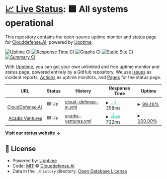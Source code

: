 # [📈 Live Status](https://Clouddefense.AI.github.io/upptime): <!--live status--> **🟩 All systems operational**

This repository contains the open-source uptime monitor and status page for [Clouddefense.AI](https://Clouddefense.AI.github.io/upptime), powered by [Upptime](https://github.com/upptime/upptime).

[![Uptime CI](https://github.com/Clouddefense.AI/upptime/workflows/Uptime%20CI/badge.svg)](https://github.com/Clouddefense.AI/upptime/actions?query=workflow%3A%22Uptime+CI%22)
[![Response Time CI](https://github.com/Clouddefense.AI/upptime/workflows/Response%20Time%20CI/badge.svg)](https://github.com/Clouddefense.AI/upptime/actions?query=workflow%3A%22Response+Time+CI%22)
[![Graphs CI](https://github.com/Clouddefense.AI/upptime/workflows/Graphs%20CI/badge.svg)](https://github.com/Clouddefense.AI/upptime/actions?query=workflow%3A%22Graphs+CI%22)
[![Static Site CI](https://github.com/Clouddefense.AI/upptime/workflows/Static%20Site%20CI/badge.svg)](https://github.com/Clouddefense.AI/upptime/actions?query=workflow%3A%22Static+Site+CI%22)
[![Summary CI](https://github.com/Clouddefense.AI/upptime/workflows/Summary%20CI/badge.svg)](https://github.com/Clouddefense.AI/upptime/actions?query=workflow%3A%22Summary+CI%22)

With [Upptime](https://upptime.js.org), you can get your own unlimited and free uptime monitor and status page, powered entirely by a GitHub repository. We use [Issues](https://github.com/Clouddefense.AI/upptime/issues) as incident reports, [Actions](https://github.com/Clouddefense.AI/upptime/actions) as uptime monitors, and [Pages](https://Clouddefense.AI.github.io/upptime) for the status page.

<!--start: status pages-->
<!-- This summary is generated by Upptime (https://github.com/upptime/upptime) -->
<!-- Do not edit this manually, your changes will be overwritten -->
<!-- prettier-ignore -->
| URL | Status | History | Response Time | Uptime |
| --- | ------ | ------- | ------------- | ------ |
| <img alt="" src="https://icons.duckduckgo.com/ip3/www.clouddefense.ai.ico" height="13"> [CloudDefense.AI](https://www.clouddefense.ai) | 🟩 Up | [cloud-defense-ai.yml](https://github.com/CloudDefenseAI/upptime/commits/HEAD/history/cloud-defense-ai.yml) | <details><summary><img alt="Response time graph" src="./graphs/cloud-defense-ai/response-time-week.png" height="20"> 358ms</summary><br><a href="https://upptime.clouddefenseai.com/history/cloud-defense-ai"><img alt="Response time 353" src="https://img.shields.io/endpoint?url=https%3A%2F%2Fraw.githubusercontent.com%2FCloudDefenseAI%2Fupptime%2FHEAD%2Fapi%2Fcloud-defense-ai%2Fresponse-time.json"></a><br><a href="https://upptime.clouddefenseai.com/history/cloud-defense-ai"><img alt="24-hour response time 419" src="https://img.shields.io/endpoint?url=https%3A%2F%2Fraw.githubusercontent.com%2FCloudDefenseAI%2Fupptime%2FHEAD%2Fapi%2Fcloud-defense-ai%2Fresponse-time-day.json"></a><br><a href="https://upptime.clouddefenseai.com/history/cloud-defense-ai"><img alt="7-day response time 358" src="https://img.shields.io/endpoint?url=https%3A%2F%2Fraw.githubusercontent.com%2FCloudDefenseAI%2Fupptime%2FHEAD%2Fapi%2Fcloud-defense-ai%2Fresponse-time-week.json"></a><br><a href="https://upptime.clouddefenseai.com/history/cloud-defense-ai"><img alt="30-day response time 340" src="https://img.shields.io/endpoint?url=https%3A%2F%2Fraw.githubusercontent.com%2FCloudDefenseAI%2Fupptime%2FHEAD%2Fapi%2Fcloud-defense-ai%2Fresponse-time-month.json"></a><br><a href="https://upptime.clouddefenseai.com/history/cloud-defense-ai"><img alt="1-year response time 353" src="https://img.shields.io/endpoint?url=https%3A%2F%2Fraw.githubusercontent.com%2FCloudDefenseAI%2Fupptime%2FHEAD%2Fapi%2Fcloud-defense-ai%2Fresponse-time-year.json"></a></details> | <details><summary><a href="https://upptime.clouddefenseai.com/history/cloud-defense-ai">99.48%</a></summary><a href="https://upptime.clouddefenseai.com/history/cloud-defense-ai"><img alt="All-time uptime 99.78%" src="https://img.shields.io/endpoint?url=https%3A%2F%2Fraw.githubusercontent.com%2FCloudDefenseAI%2Fupptime%2FHEAD%2Fapi%2Fcloud-defense-ai%2Fuptime.json"></a><br><a href="https://upptime.clouddefenseai.com/history/cloud-defense-ai"><img alt="24-hour uptime 98.06%" src="https://img.shields.io/endpoint?url=https%3A%2F%2Fraw.githubusercontent.com%2FCloudDefenseAI%2Fupptime%2FHEAD%2Fapi%2Fcloud-defense-ai%2Fuptime-day.json"></a><br><a href="https://upptime.clouddefenseai.com/history/cloud-defense-ai"><img alt="7-day uptime 99.48%" src="https://img.shields.io/endpoint?url=https%3A%2F%2Fraw.githubusercontent.com%2FCloudDefenseAI%2Fupptime%2FHEAD%2Fapi%2Fcloud-defense-ai%2Fuptime-week.json"></a><br><a href="https://upptime.clouddefenseai.com/history/cloud-defense-ai"><img alt="30-day uptime 99.65%" src="https://img.shields.io/endpoint?url=https%3A%2F%2Fraw.githubusercontent.com%2FCloudDefenseAI%2Fupptime%2FHEAD%2Fapi%2Fcloud-defense-ai%2Fuptime-month.json"></a><br><a href="https://upptime.clouddefenseai.com/history/cloud-defense-ai"><img alt="1-year uptime 99.78%" src="https://img.shields.io/endpoint?url=https%3A%2F%2Fraw.githubusercontent.com%2FCloudDefenseAI%2Fupptime%2FHEAD%2Fapi%2Fcloud-defense-ai%2Fuptime-year.json"></a></details>
| <img alt="" src="https://icons.duckduckgo.com/ip3/acadia.ventures.ico" height="13"> [Acadia Ventures](https://acadia.ventures) | 🟩 Up | [acadia-ventures.yml](https://github.com/CloudDefenseAI/upptime/commits/HEAD/history/acadia-ventures.yml) | <details><summary><img alt="Response time graph" src="./graphs/acadia-ventures/response-time-week.png" height="20"> 722ms</summary><br><a href="https://upptime.clouddefenseai.com/history/acadia-ventures"><img alt="Response time 513" src="https://img.shields.io/endpoint?url=https%3A%2F%2Fraw.githubusercontent.com%2FCloudDefenseAI%2Fupptime%2FHEAD%2Fapi%2Facadia-ventures%2Fresponse-time.json"></a><br><a href="https://upptime.clouddefenseai.com/history/acadia-ventures"><img alt="24-hour response time 703" src="https://img.shields.io/endpoint?url=https%3A%2F%2Fraw.githubusercontent.com%2FCloudDefenseAI%2Fupptime%2FHEAD%2Fapi%2Facadia-ventures%2Fresponse-time-day.json"></a><br><a href="https://upptime.clouddefenseai.com/history/acadia-ventures"><img alt="7-day response time 722" src="https://img.shields.io/endpoint?url=https%3A%2F%2Fraw.githubusercontent.com%2FCloudDefenseAI%2Fupptime%2FHEAD%2Fapi%2Facadia-ventures%2Fresponse-time-week.json"></a><br><a href="https://upptime.clouddefenseai.com/history/acadia-ventures"><img alt="30-day response time 580" src="https://img.shields.io/endpoint?url=https%3A%2F%2Fraw.githubusercontent.com%2FCloudDefenseAI%2Fupptime%2FHEAD%2Fapi%2Facadia-ventures%2Fresponse-time-month.json"></a><br><a href="https://upptime.clouddefenseai.com/history/acadia-ventures"><img alt="1-year response time 513" src="https://img.shields.io/endpoint?url=https%3A%2F%2Fraw.githubusercontent.com%2FCloudDefenseAI%2Fupptime%2FHEAD%2Fapi%2Facadia-ventures%2Fresponse-time-year.json"></a></details> | <details><summary><a href="https://upptime.clouddefenseai.com/history/acadia-ventures">100.00%</a></summary><a href="https://upptime.clouddefenseai.com/history/acadia-ventures"><img alt="All-time uptime 100.00%" src="https://img.shields.io/endpoint?url=https%3A%2F%2Fraw.githubusercontent.com%2FCloudDefenseAI%2Fupptime%2FHEAD%2Fapi%2Facadia-ventures%2Fuptime.json"></a><br><a href="https://upptime.clouddefenseai.com/history/acadia-ventures"><img alt="24-hour uptime 100.00%" src="https://img.shields.io/endpoint?url=https%3A%2F%2Fraw.githubusercontent.com%2FCloudDefenseAI%2Fupptime%2FHEAD%2Fapi%2Facadia-ventures%2Fuptime-day.json"></a><br><a href="https://upptime.clouddefenseai.com/history/acadia-ventures"><img alt="7-day uptime 100.00%" src="https://img.shields.io/endpoint?url=https%3A%2F%2Fraw.githubusercontent.com%2FCloudDefenseAI%2Fupptime%2FHEAD%2Fapi%2Facadia-ventures%2Fuptime-week.json"></a><br><a href="https://upptime.clouddefenseai.com/history/acadia-ventures"><img alt="30-day uptime 100.00%" src="https://img.shields.io/endpoint?url=https%3A%2F%2Fraw.githubusercontent.com%2FCloudDefenseAI%2Fupptime%2FHEAD%2Fapi%2Facadia-ventures%2Fuptime-month.json"></a><br><a href="https://upptime.clouddefenseai.com/history/acadia-ventures"><img alt="1-year uptime 100.00%" src="https://img.shields.io/endpoint?url=https%3A%2F%2Fraw.githubusercontent.com%2FCloudDefenseAI%2Fupptime%2FHEAD%2Fapi%2Facadia-ventures%2Fuptime-year.json"></a></details>

<!--end: status pages-->

[**Visit our status website →**](https://ClouddefenseAI.github.io/upptime)

## 📄 License

- Powered by: [Upptime](https://github.com/upptime/upptime)
- Code: [MIT](./LICENSE) © [Clouddefense.AI](https://Clouddefense.AI.github.io/upptime)
- Data in the `./history` directory: [Open Database License](https://opendatacommons.org/licenses/odbl/1-0/)
